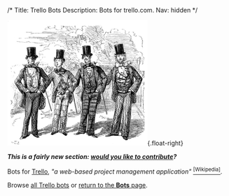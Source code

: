 /*
Title: Trello Bots
Description: Bots for trello.com.
Nav: hidden
*/

![About to set up a new Trello board](/content/images/illustrations/bow-ties.jpg){.float-right}

***This is a fairly new section: [would you like to contribute](https://github.com/botwiki/botwiki.org)?***

Bots for [Trello](https://www.trello.com/), *"a web-based project management application"* [<sup>[Wikipedia]</sup>](https://en.wikipedia.org/wiki/Trello).


Browse [all Trello bots](/tag/trellobot) or [return to the **Bots** page](/bots).

